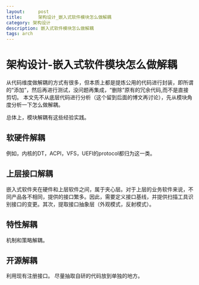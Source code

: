```yaml
---
layout:     post
title:      架构设计_嵌入式软件模块怎么做解耦
category: 架构设计
description: 嵌入式软件模块怎么做解耦
tags: arch
---
```


# 架构设计-嵌入式软件模块怎么做解耦
从代码维度做解耦的方式有很多，但本质上都是提炼公用的代码进行封装，即所谓的“添加”，然后再进行测试，没问题再集成，“删除”原有的冗余代码,而不是直接剪切。 本文先不从底层代码进行分析（这个留到后面的博文再讨论），先从模块角度分析一下怎么做解耦。

总体上，模块解耦有这些经验实践。

## 软硬件解耦
例如，内核的DT，ACPI，VFS，UEFI的protocol都归为这一类。

## 上层接口解耦
嵌入式软件夹在硬件和上层软件之间，属于夹心层。对于上层的业务软件来说，不同产品各不相同，提供的接口繁多。因此，需要定义接口基线，并提供扫描工具识别接口的变更。其次，提取接口抽象层（外观模式，反射模式）。

## 特性解耦
机制和策略解耦。

## 开源解耦
利用现有注册接口。
尽量抽取自研的代码放到单独的地方。